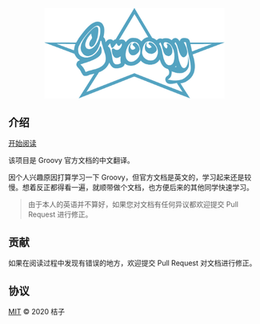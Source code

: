 <p align="center">
  <a href="http://juzi214032.github.io/groovy-chinese" target="_blank">
    <img width="360" src="https://github.com/juzi214032/groovy-chinese/raw/master/docs/.vuepress/public/groovy-logo-blue.png" alt="logo">
  </a>
</p>

## 介绍

[开始阅读](http://juzi214032.github.io/groovy-chinese)

该项目是 Groovy 官方文档的中文翻译。

因个人兴趣原因打算学习一下 Groovy，但官方文档是英文的，学习起来还是较慢。想着反正都得看一遍，就顺带做个文档，也方便后来的其他同学快速学习。

> 由于本人的英语并不算好，如果您对文档有任何异议都欢迎提交 Pull Request 进行修正。

## 贡献

如果在阅读过程中发现有错误的地方，欢迎提交 Pull Request 对文档进行修正。

## 协议

[MIT](LICENSE) © 2020  桔子